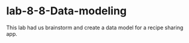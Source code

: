 # lab-8-8-Data-modeling
This lab had us brainstorm and create a data model for a recipe sharing app.
